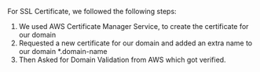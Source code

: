 For SSL Certificate, we followed the following steps:
1. We used AWS Certificate Manager Service, to create the certificate for our domain
2. Requested a new certificate for our domain and added an extra name to our domain *.domain-name
3. Then Asked for Domain Validation from AWS which got verified.
